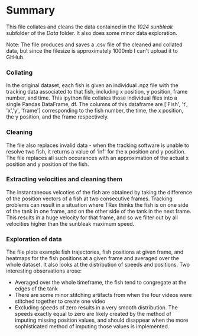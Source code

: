 # Summary
This file collates and cleans the data contained in the *1024 sunbleak* subfolder of the *Data* folder. It also does some minor data exploration.

Note: The file produces and saves a .csv file of the cleaned and collated data, but since the filesize is approximately 1000mb I can't upload it to GitHub. 

### Collating
In the original dataset, each fish is given an individual .npz file with the tracking data associated to that fish, including x position, y position, frame number, and time. This ipython file collates those individual files into a single Pandas DataFrame, df. The columns of this dataframe are ['Fish', 't', 'x','y', 'frame'] corresponding to the fish number, the time, the x position, the y position, and the frame respectively. 

### Cleaning
The file also replaces invalid data - when the tracking software is unable to resolve two fish, it returns a value of 'inf' for the x position and y position. The file replaces all such occurances with an approximation of the actual x position and y position of the fish. 

### Extracting velocities and cleaning them
The instantaneous velcoties of the fish are obtained by taking the difference of the position vectors of a fish at two consecutive frames. Tracking problems can result in a situation where TRex thinks the fish is on one side of the tank in one frame, and on the other side of the tank in the next frame. This results in a huge velocity for that frame, and so we filter out by all velocities higher than the sunbleak maximum speed. 

### Exploration of data
The file plots example fish trajectories, fish positions at given frame, and heatmaps for the fish positions at a given frame and averaged over the whole dataset. It also looks at the distribution of speeds and positions. Two interesting observations arose: 
  * Averaged over the whole timeframe, the fish tend to congregate at the edges of the tank
  * There are some minor stitching artifacts from when the four videos were stitched together to create one video
  * Excluding speeds of zero results in a very smooth distribution. The speeds exactly equal to zero are likely created by the method of imputing missing position values, and should disappear when the more sophisticated method of imputing those values is implemented. 



